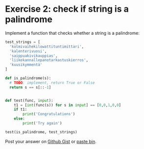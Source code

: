 # Exercise 2: check if string is a palindrome

Implement a function that checks whether a string is a palindrome:

```python
test_strings = [
  'kolmivaihekilowattituntimittari',
  'kalenterivuosi',
  'saippuakivikauppias',
  'liikekannallepanotarkastuskierros',
  'kuusikymmentä'
]

def is_palindrome(s):
  # TODO: implement, return True or False
  return s == s[::-1]


def test(func, input):
    t1 = [int(func(s)) for s in input] == [0,0,1,0,0]
    if t1:
        print('Congratulations')
    else:
        print('Try again')

test(is_palindrome, test_strings)
```

Post your answer on [Github Gist](https://gist.github.com/) or [paste bin](https://paste.ubuntu.com/).

